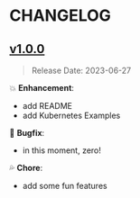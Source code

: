# CHANGELOG

## [v1.0.0](link_of_tag)

> Release Date: 2023-06-27

:boom: **Enhancement**:

- add README
- add Kubernetes Examples

:bug: **Bugfix**:

- in this moment, zero!

:sweat_drops: **Chore**:

- add some fun features
